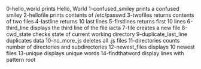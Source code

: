 0-hello_world prints Hello, World
1-confused_smiley prints a confused smiley
2-hellofile prints contents of /etc/passwd
3-twofiles returns contents of two files
4-lastline returns 10 last lines
5-firstlines returns first 10 lines
6-third_line displays the third line of the file iacta
7-file creates a new file
8-cwd_state checks state of current working directory
9-duplicate_last_line duplicates data
10-no_more_js deletes all .js files
11-directories counts number of directories and subdirectories
12-newest_files displays 10 newest files
13-unique displays unique words
14-findthatword display lines with pattern root
